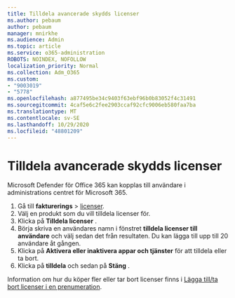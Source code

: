 ```yaml
---
title: Tilldela avancerade skydds licenser
ms.author: pebaum
author: pebaum
manager: mnirkhe
ms.audience: Admin
ms.topic: article
ms.service: o365-administration
ROBOTS: NOINDEX, NOFOLLOW
localization_priority: Normal
ms.collection: Adm_O365
ms.custom:
- "9003019"
- "5778"
ms.openlocfilehash: a877495be34c9403f63ebf96b0b83052f4c31491
ms.sourcegitcommit: 4caf5e6c2fee2903ccaf92cfc9006eb580faa7ba
ms.translationtype: MT
ms.contentlocale: sv-SE
ms.lasthandoff: 10/29/2020
ms.locfileid: "48801209"
---
```

# <a name="assign-advanced-threat-protection-licenses"></a>Tilldela avancerade skydds licenser

Microsoft Defender för Office 365 kan kopplas till användare i administrations centret för Microsoft 365.

1. Gå till **fakturerings**  >  [licenser](https://go.microsoft.com/fwlink/p/?linkid=842264).
2. Välj en produkt som du vill tilldela licenser för.
3. Klicka på **Tilldela licenser** .
4. Börja skriva en användares namn i fönstret **tilldela licenser till användare**  och välj sedan det från resultaten. Du kan lägga till upp till 20 användare åt gången.
5. Klicka på **Aktivera eller inaktivera appar och tjänster**  för att tilldela eller ta bort.
6. Klicka på **tilldela** och sedan på  **Stäng** .

Information om hur du köper fler eller tar bort licenser finns i [Lägga till/ta bort licenser i en prenumeration](https://docs.microsoft.com/microsoft-365/commerce/licenses/buy-licenses?view=o365-worldwide#add-or-remove-licenses-for-your-business-subscription).
